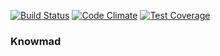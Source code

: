 [![Build Status](https://travis-ci.org/knowmadin/knowmad.svg?branch=master)](https://travis-ci.org/knowmadin/knowmad)
[![Code Climate](https://codeclimate.com/github/knowmadin/knowmad/badges/gpa.svg)](https://codeclimate.com/github/knowmadin/knowmad)
[![Test Coverage](https://codeclimate.com/github/knowmadin/knowmad/badges/coverage.svg)](https://codeclimate.com/github/knowmadin/knowmad/coverage)

### Knowmad
